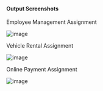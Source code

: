 #### Output Screenshots

Employee Management Assignment

![image](https://github.com/user-attachments/assets/c032c4ed-dd53-442e-a45a-be509e40a876)

Vehicle Rental Assignment

![image](https://github.com/user-attachments/assets/665c051a-5256-4bac-aaf3-6cd565f0a590)

Online Payment Assignment

![image](https://github.com/user-attachments/assets/318d1e5c-2323-483a-b1e3-8151225c05ae)

